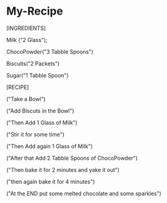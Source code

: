 # My-Recipe

[INGREDIENTS]

Milk ("2 Glass");

ChocoPowder("3 Tabble Spoons")

Biscuits("2 Packets")

Sugar("1 Tabble Spoon")

[RECIPE]

("Take a Bowl")

("Add Biscuts in the Bowl")

("Then Add 1 Glass of Milk")

("Stir it for some time")

("Then Add again 1 Glass of Milk")

("After that Add 2 Tabble Spoons of ChocoPowder")

("Then bake it for 2 minutes and yake it out")

("then again bake it for 4 minutes")

("At the END put some melted chocolate and some sparkles")
